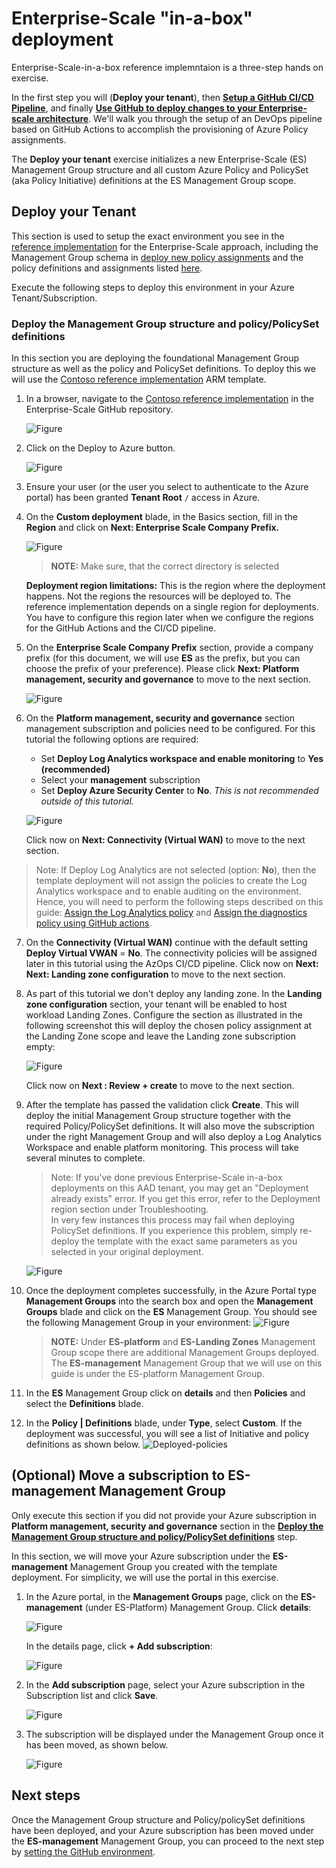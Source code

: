 # Enterprise-Scale "in-a-box" deployment

Enterprise-Scale-in-a-box reference implemntaion is a three-step hands on exercise.

In the first step you will (**Deploy your tenant**), then [**Setup a GitHub CI/CD Pipeline**](./setup-git-cicd.md), and finally [**Use GitHub to deploy changes to your Enterprise-scale architecture**](./use-git-pipeline.md). We'll walk you through the setup of an DevOps pipeline based on GitHub Actions to accomplish the provisioning of Azure Policy assignments.

The **Deploy your tenant** exercise initializes a new Enterprise-Scale (ES) Management Group structure and all custom Azure Policy and PolicySet (aka Policy Initiative) definitions at the ES Management Group scope.

## Deploy your Tenant

This section is used to setup the exact environment you see in the [reference implementation](../reference/contoso/Readme.md) for the Enterprise-Scale approach, including the Management Group schema in [deploy new policy assignments](../Deploy/deploy-new-policy-assignment.md#deployment-artifact-overview) and the policy definitions and assignments listed [here](../../azopsreference/3fc1081d-6105-4e19-b60c-1ec1252cf560%20(3fc1081d-6105-4e19-b60c-1ec1252cf560)/contoso%20(contoso)/.AzState).

Execute the following steps to deploy this environment in your Azure Tenant/Subscription.

### Deploy the Management Group structure and policy/PolicySet definitions

In this section you are deploying the foundational Management Group structure as well as the policy and PolicySet definitions. To deploy this we will use the [Contoso reference implementation](../reference/contoso/Readme.md)
ARM template.

1. In a browser, navigate to the [Contoso reference implementation](../reference/contoso/Readme.md) in the Enterprise-Scale GitHub repository.

    ![_Figure_](./media/wt-1.2-1.png)

2. Click on the Deploy to Azure button.

    ![_Figure_](./media/wt-1.2-2.png)

3. Ensure your user (or the user you select to authenticate to the Azure portal) has been granted **Tenant Root** `/` access in Azure.

4. On the **Custom deployment** blade, in the Basics section, fill in the **Region** and click on **Next: Enterprise Scale Company Prefix.**

    ![_Figure_](./media/wt-1.2-3.png)

    > **NOTE:**
    > Make sure, that the correct directory is selected

    **Deployment region limitations:** This is the region where the deployment happens. Not the regions the resources will be deployed to. The reference implementation depends on a single region for deployments. You have to configure this region later when we configure the regions for the GitHub Actions and the CI/CD pipeline.

5. On the **Enterprise Scale Company Prefix** section, provide a company prefix (for this document, we will use **ES** as the prefix, but you can choose the prefix of your preference). Please click **Next: Platform management, security and governance** to move to the next section.

    ![_Figure_](./media/wt-1.2-4.png)

6. On the **Platform management, security and governance** section management subscription and policies need to be configured. For this tutorial the following options are required:

   - Set **Deploy Log Analytics workspace and enable monitoring** to **Yes (recommended)**
   - Select your **management** subscription
   - Set **Deploy Azure Security Center** to **No**. _This is not recommended outside of this tutorial._

    ![_Figure_](./media/deploy-management-sub.png)

    Click now on **Next: Connectivity (Virtual WAN)** to move to the next section.

>Note: If Deploy Log Analytics are not selected (option:   **No**), then the template deployment will not assign the policies to create the Log Analytics workspace and to enable auditing on the environment. Hence, you will need to perform the following steps described on this guide: [Assign the Log Analytics policy](./use-git-pipeline.md#optional-assign-the-log-analytics-policy) and [Assign the diagnostics policy using GitHub actions](./use-git-pipeline.md#optional-Assign-the-diagnostics-policy-using-github-actions).

7. On the **Connectivity (Virtual WAN)** continue with the default setting **Deploy Virtual VWAN** = **No**. The connectivity policies will be assigned later in this tutorial using the AzOps CI/CD pipeline.
Click now on **Next: Next: Landing zone configuration** to move to the next section.

8. As part of this tutorial we don't deploy any landing zone. In the **Landing zone configuration** section, your tenant will be enabled to host workload Landing Zones. Configure the section as illustrated in the following screenshot this will deploy the chosen policy assignment at the Landing Zone scope and leave the Landing zone subscription empty:

    ![_Figure_](./media/deploy-landingzone-policies.png)

    Click now on **Next : Review + create** to move to the next section.

9. After the template has passed the validation click **Create**. This will deploy the initial Management Group structure together with the required Policy/PolicySet definitions. It will also move the subscription under the right Management Group and will also deploy a Log Analytics Workspace and enable platform monitoring. This process will take several minutes to complete.

    > Note: If you've done previous Enterprise-Scale in-a-box deployments on this AAD tenant, you may get an "Deployment already exists" error. If you get this error, refer to the Deployment region section under Troubleshooting.  
    > In very few instances this process may fail when deploying PolicySet definitions. If you experience this problem, simply re-deploy the template with the exact same parameters as you selected in your original deployment.

    ![_Figure_](./media/wt-1.2-7.png)

10. Once the deployment completes successfully, in the Azure Portal type **Management Groups** into the search box and open the **Management Groups** blade and click on the **ES** Management Group. You should see the following Management Group in your environment:
    ![_Figure_](./media/wt-1.2-8.png)

    > **NOTE:**
    > Under **ES-platform** and **ES-Landing Zones** Management Group scope there are additional Management Groups deployed. The **ES-management** Management Group that we will use on this guide is under the ES-platform Management Group.

11. In the **ES** Management Group click on **details** and then **Policies** and select the **Definitions** blade.

12. In the **Policy | Definitions** blade, under **Type**, select **Custom**. If the deployment was successful, you will see a list of Initiative and policy definitions as shown below.
    ![Deployed-policies](./media/deployed-policies.png)

## (Optional) Move a subscription to ES-management Management Group

Only execute this section if you did not provide your Azure subscription in **Platform management, security and governance** section in the [**Deploy the Management Group structure and policy/PolicySet definitions**](#Deploy-the-Management-Group-structure-and-policy/PolicySet-definitions) step.

In this section, we will move your Azure subscription under the **ES-management** Management Group you created with the template deployment. For simplicity, we will use the portal in this exercise.

1. In the Azure portal, in the **Management Groups** page, click on the **ES-management** (under ES-Platform) Management Group. Click **details**:

    ![_Figure_](./media/wt-1.3-1.png)

    In the details page, click **+ Add subscription**:

    ![_Figure_](./media/wt-1.3-2.png)

2. In the **Add subscription** page, select your Azure subscription in the Subscription list and click **Save**.

    ![_Figure_](./media/wt-1.3-3.png)

3. The subscription will be displayed under the Management Group once it has been moved, as shown below.

    ![_Figure_](./media/wt-1.3-4.png)

## Next steps

Once the Management Group structure and Policy/policySet definitions have been deployed, and your Azure subscription has been moved under the **ES-management** Management Group, you can proceed to the next step by [setting the GitHub environment](./setup-git-cicd.md).
